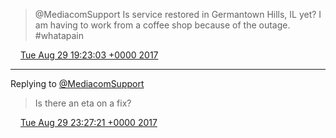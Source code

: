 > @MediacomSupport Is service restored in Germantown Hills, IL yet? I am having to work from a coffee shop because of the outage\. \#whatapain

<img src="../../media/tweet.ico" width="12" /> [Tue Aug 29 19:23:03 +0000 2017](https://twitter.com/timwasson/status/902612580706942977)

----

Replying to [@MediacomSupport](https://twitter.com/MediacomSupport/status/902671802408747008)

> Is there an eta on a fix?

<img src="../../media/tweet.ico" width="12" /> [Tue Aug 29 23:27:21 +0000 2017](https://twitter.com/timwasson/status/902674059565166592)
